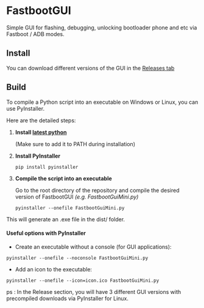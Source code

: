 # FastbootGUI
Simple GUI for flashing, debugging, unlocking bootloader phone and etc via Fastboot / ADB modes.

## Install
You can download different versions of the GUI in the [Releases tab](https://github.com/Fred12301/FastbootGUI/releases)

## Build
To compile a Python script into an executable on Windows or Linux, you can use PyInstaller.

Here are the detailed steps:

1. **Install [latest python](https://www.python.org/downloads/windows/)**

   (Make sure to add it to PATH during installation)

2. **Install PyInstaller**
   ```shell
   pip install pyinstaller
   ```

3. **Compile the script into an executable**

   Go to the root directory of the repository and compile the desired version of FastbootGUI _(e.g. FastbootGuiMini.py)_
   
   ```shell
   pyinstaller --onefile FastbootGuiMini.py
   ```

This will generate an .exe file in the dist/ folder.

#### Useful options with PyInstaller

- Create an executable without a console (for GUI applications):
```shell
pyinstaller --onefile --noconsole FastbootGuiMini.py
```

- Add an icon to the executable:
```shell
pyinstaller --onefile --icon=icon.ico FastbootGuiMini.py
```

ps : In the Release section, you will have 3 different GUI versions with precompiled downloads via PyInstaller for Linux.



